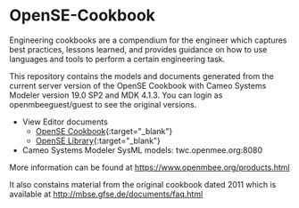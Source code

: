 # OpenSE-Cookbook
Engineering cookbooks are a compendium for the engineer which captures best practices, lessons learned, and provides guidance on how to use languages and tools to perform a certain engineering task.

This repository contains the models and documents generated from the current server version of the OpenSE Cookbook with Cameo Systems Modeler version 19.0 SP2 and MDK 4.1.3.
You can login as openmbeeguest/guest to see the original versions.

   * View Editor documents
      * [OpenSE Cookbook](https://mms.openmbee.org/alfresco/mmsapp/mms.html#/projects/PROJECT-ID_2_2_17_7_33_25_AM_3ccfaf88_159fe0d7ba9__7d4e_cae_tw_jpl_nasa_gov_127_0_0_1/master){:target="_blank"}
      * [OpenSE Library](https://mms.openmbee.org/alfresco/mmsapp/mms.html#/projects/PROJECT-6e50f60a-ee13-4ee7-bd3a-e39338890c2d/master/document/_18_0_6_bec02f9_1498838354230_843679_41313){:target="_blank"}
   * Cameo Systems Modeler SysML models: twc.openmee.org:8080 

More information can be found at https://www.openmbee.org/products.html

It also constains material from the original cookbook dated 2011 which is available at http://mbse.gfse.de/documents/faq.html
